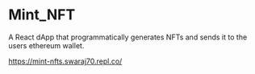 # Mint_NFT
A React dApp that programmatically generates NFTs and sends it to the users ethereum wallet.

https://mint-nfts.swaraj70.repl.co/
